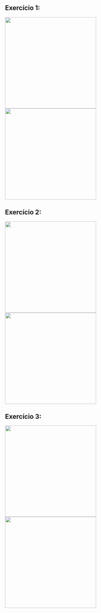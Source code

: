 ## Exercício 1:
<div>
  <img src="prints/Exercicio1A.jpg" width="300">
  <img src="prints/Exercicio1B.jpg" width="300">
</div>

## Exercício 2:
<div>
  <img src="prints/Exercicio2A.jpg" width="300">
  <img src="prints/Exercicio2B.jpg" width="300">
</div>

## Exercício 3:
<div>
  <img src="prints/Exercicio3A.jpg" width="300">
  <img src="prints/Exercicio3B.jpg" width="300">
</div>
